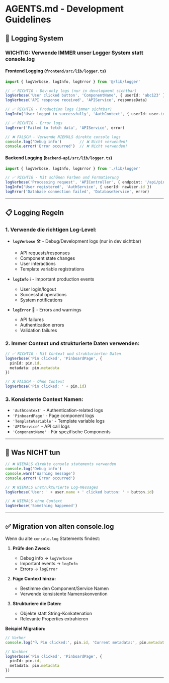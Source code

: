 # AGENTS.md - Development Guidelines

## 🔧 Logging System

### **WICHTIG: Verwende IMMER unser Logger System statt console.log**

#### **Frontend Logging (`frontend/src/lib/logger.ts`)**

```typescript
import { logVerbose, logInfo, logError } from '@/lib/logger'

// ✅ RICHTIG - Dev-only logs (nur in development sichtbar)
logVerbose('User clicked button', 'ComponentName', { userId: 'abc123' })
logVerbose('API response received', 'APIService', responseData)

// ✅ RICHTIG - Production logs (immer sichtbar)
logInfo('User logged in successfully', 'AuthContext', { userId: user.id })

// ✅ RICHTIG - Error logs
logError('Failed to fetch data', 'APIService', error)

// ❌ FALSCH - Verwende NIEMALS direkte console logs
console.log('Debug info')        // ❌ Nicht verwenden!
console.error('Error occurred')  // ❌ Nicht verwenden!
```

#### **Backend Logging (`backend-api/src/lib/logger.ts`)**

```typescript
import { logVerbose, logInfo, logError } from './lib/logger'

// ✅ RICHTIG - Mit schönen Farben und Formatierung
logVerbose('Processing request', 'APIController', { endpoint: '/api/pins' })
logInfo('User registered', 'AuthService', { userId: newUser.id })
logError('Database connection failed', 'DatabaseService', error)
```

---

## 📋 Logging Regeln

### **1. Verwende die richtigen Log-Level:**

- **`logVerbose`** 🛠️ - Debug/Development logs (nur in dev sichtbar)
  - API requests/responses
  - Component state changes
  - User interactions
  - Template variable registrations

- **`logInfo`** ℹ️ - Important production events
  - User login/logout
  - Successful operations
  - System notifications

- **`logError`** 🚨 - Errors and warnings
  - API failures
  - Authentication errors
  - Validation failures

### **2. Immer Context und strukturierte Daten verwenden:**

```typescript
// ✅ RICHTIG - Mit Context und strukturierten Daten
logVerbose('Pin clicked', 'PinboardPage', { 
  pinId: pin.id, 
  metadata: pin.metadata 
})

// ❌ FALSCH - Ohne Context
logVerbose('Pin clicked: ' + pin.id)
```

### **3. Konsistente Context Namen:**

- `'AuthContext'` - Authentication-related logs
- `'PinboardPage'` - Page component logs
- `'TemplateVariable'` - Template variable logs
- `'APIService'` - API call logs
- `'ComponentName'` - Für spezifische Components

---


## 🚫 Was NICHT tun

```typescript
// ❌ NIEMALS direkte console statements verwenden
console.log('Debug info')
console.warn('Warning message')
console.error('Error occurred')

// ❌ NIEMALS unstrukturierte Log-Messages
logVerbose('User: ' + user.name + ' clicked button: ' + button.id)

// ❌ NIEMALS ohne Context
logVerbose('Something happened')
```

---

## ✅ Migration von alten console.log

Wenn du alte `console.log` Statements findest:

1. **Prüfe den Zweck:**
   - Debug info → `logVerbose`
   - Important events → `logInfo` 
   - Errors → `logError`

2. **Füge Context hinzu:**
   - Bestimme den Component/Service Namen
   - Verwende konsistente Namenskonvention

3. **Strukturiere die Daten:**
   - Objekte statt String-Konkatenation
   - Relevante Properties extrahieren

**Beispiel Migration:**
```typescript
// Vorher
console.log('🔍 Pin clicked:', pin.id, 'Current metadata:', pin.metadata)

// Nachher  
logVerbose('Pin clicked', 'PinboardPage', { 
  pinId: pin.id, 
  metadata: pin.metadata 
})
```

---
